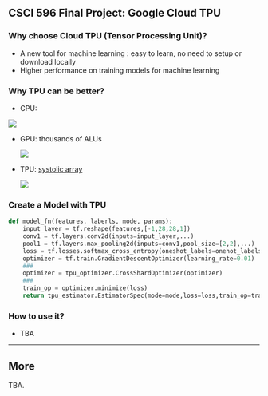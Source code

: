 ## CSCI 596 Final Project: Google Cloud TPU

### Why choose Cloud TPU (Tensor Processing Unit)?

* A new tool for machine learning : easy to learn, no need to setup or download locally
* Higher performance on training models for machine learning 

### Why TPU can be better?

- CPU:

![](https://cloud.google.com/tpu/docs/images/image6.gif)

* GPU: thousands of ALUs

  ![](https://cloud.google.com/tpu/docs/images/image2.gif)

* TPU:  [systolic array](https://en.wikipedia.org/wiki/Systolic_array)

  ![](https://cloud.google.com/tpu/docs/images/image4_5pfb45w.gif)

### Create a Model with TPU

```python
def model_fn(features, laberls, mode, params):
    input_layer = tf.reshape(features,[-1,28,28,1])
    conv1 = tf.layers.conv2d(inputs=input_layer,...)
    pool1 = tf.layers.max_pooling2d(inputs=conv1,pool_size=[2,2],...)
    loss = tf.losses.softmax_cross_entropy(oneshot_labels=onehot_labels, logits=logits)
    optimizer = tf.train.GradientDescentOptimizer(learning_rate=0.01)
    ###
    optimizer = tpu_optimizer.CrossShardOptimizer(optimizer)
    ###
    train_op = optimizer.minimize(loss)
    return tpu_estimator.EstimatorSpec(mode=mode,loss=loss,train_op=train_op)
```

### How to use it?

* TBA



----------

## More

TBA.
